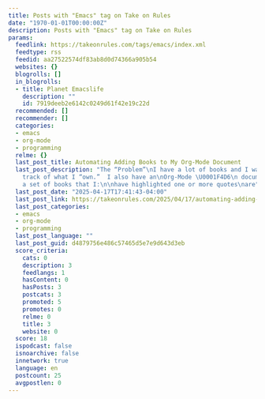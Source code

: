 ```yaml
---
title: Posts with "Emacs" tag on Take on Rules
date: "1970-01-01T00:00:00Z"
description: Posts with "Emacs" tag on Take on Rules
params:
  feedlink: https://takeonrules.com/tags/emacs/index.xml
  feedtype: rss
  feedid: aa27522574df83ab8d0d74366a905b54
  websites: {}
  blogrolls: []
  in_blogrolls:
  - title: Planet Emacslife
    description: ""
    id: 7919deeb2e6142c0249d61f42e19c22d
  recommended: []
  recommender: []
  categories:
  - emacs
  - org-mode
  - programming
  relme: {}
  last_post_title: Automating Adding Books to My Org-Mode Document
  last_post_description: "The “Problem”\nI have a lot of books and I want to keep
    track of what I “own.”  I also have an\nOrg-Mode \U0001F4D6\n document that has
    a set of books that I:\n\nhave highlighted one or more quotes\nare"
  last_post_date: "2025-04-17T17:41:43-04:00"
  last_post_link: https://takeonrules.com/2025/04/17/automating-adding-books-to-my-org-mode-document/
  last_post_categories:
  - emacs
  - org-mode
  - programming
  last_post_language: ""
  last_post_guid: d4879756e486c57465d5e7e9d643d3eb
  score_criteria:
    cats: 0
    description: 3
    feedlangs: 1
    hasContent: 0
    hasPosts: 3
    postcats: 3
    promoted: 5
    promotes: 0
    relme: 0
    title: 3
    website: 0
  score: 18
  ispodcast: false
  isnoarchive: false
  innetwork: true
  language: en
  postcount: 25
  avgpostlen: 0
---
```

